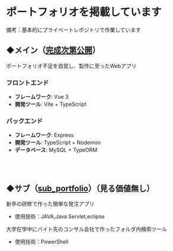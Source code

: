 # ポートフォリオを掲載しています
 備考：基本的にプライベートレポジトリで作業しています
<br>
## ◆メイン（[完成次第公開](https://github.com/yue-Temple/demo-libra)）
ポートフォリオ不足を自覚し、製作に至ったWebアプリ
### フロントエンド
- **フレームワーク**: Vue 3
- **開発ツール**: Vite + TypeScript
### バックエンド
- **フレームワーク**: Express
- **開発ツール**: TypeScript + Nodemon
- **データベース**: MySQL + TypeORM

<br><br>


## ◆サブ（[sub_portfolio](https://github.com/yue-Temple/sub_portfolio)）（見る価値無し） 
新卒の研修で作った簡単な発注アプリ
  - 使用技術：JAVA,Java Servlet,eclipse
  
大学在学中にバイト先のコンサル会社で作ったフォルダ内検索ツール
  - 使用技術：PowerShell

<!---
yue-Temple/yue-Temple is a ✨ special ✨ repository because its `README.md` (this file) appears on your GitHub profile.
You can click the Preview link to take a look at your changes.
--->

